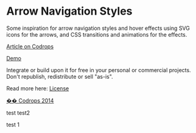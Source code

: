 Arrow Navigation Styles
=========

Some inspiration for arrow navigation styles and hover effects using SVG icons for the arrows, and CSS transitions and animations for the effects. 

[Article on Codrops](http://tympanus.net/codrops/?p=19164)

[Demo](http://tympanus.net/Development/ArrowNavigationStyles/)

Integrate or build upon it for free in your personal or commercial projects. Don't republish, redistribute or sell "as-is". 

Read more here: [License](http://tympanus.net/codrops/licensing/)


[�� Codrops 2014](http://www.codrops.com)

test test2


test 1